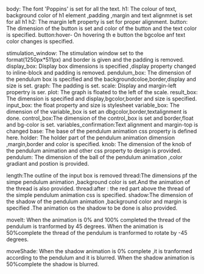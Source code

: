 <!-- CSS documentation  -->

<!-- css tags -->
body: The font 'Poppins' is set for all the text.
h1: The colour of text, background color of h1 element ,padding ,margin and text alignmnet is set for all h1
h2: The margin left property is set for proper alignment.
button: The dimension of the button is set and color of the button and the text color is specified.
button:hover- On hovering th e button the bgcoloe anf text color changes is specified.


<!-- CSS classes -->
stimulation_window: The stimulation window set to the format(1250px*511px) and border is given and the padding is removed.
display_box: Display box dimensions is specified ,display property changed to inline-block and padding is removed.
pendulum_box: The dimension of the pendulum box is specified and the backgroundcoloe,border,display and size is set.
graph: The padding is set.
scale: Display and margin-left propertry is ser.
plot: The graph is floated to the left of the scale.
result_box: The dimension is specified and display,bgcolor,border and size is specified.
input_box: the float property and size is stylesheet
variable_box: The dimension of the variable_box is set an dbgcolor,border,textalignment is done.
control_box:The dimension of the control_box is set and border,float and bg-color is set.
variables_confirmation:Text alignment and margin-top is changed
base: The base of the pendulum animation css property is defined here.
holder: The holder part of the pendulum animation dimension ,margin,border and color is specified.
knob: The dimension of the  knob of the pendulum animation and other css property to design is provided.
pendulum: The dimension of the ball of the pendulum animation ,color gradiant and postion is provided.


<!-- css ID -->
length:The outline of the input box is removed
thread:The dimensions pf the simpe pendulum animation ,background color is set.And the animation of the thread is also  provided.
thread:after : the red part above the thread of the simple pendulum animation css is specified.
shadow:The dimension of the shadow of the pendulum animation ,background color and margin is specified .The animation os the shadow to be done is also provided.


<!-- @keyframes -->
moveIt: When the animation is 0% and 100% completed the thread of the pendulum is tranformed by 45 degrees.
       When the animation is 50%complete the thread of the pendulum is tranformed to rotate by -45 degrees.

moveShade: When the shadow animation is 0% complete ,it is tranformed according to the pendulum and it is blurred.
           When  the shadow animation is 50%complete the shadow is blurred.

